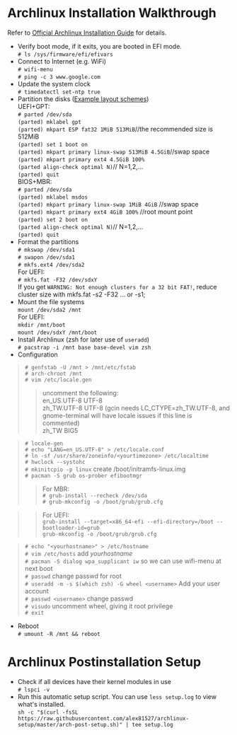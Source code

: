 # Archlinux Installation Walkthrough  
Refer to [Official Archlinux Installation Guide](https://wiki.archlinux.org/index.php/installation_guide) for details.  

+ Verify boot mode, if it exits, you are booted in EFI mode.  
`# ls /sys/firmware/efi/efivars`  
+ Connect to Internet (e.g. WiFi)  
`# wifi-menu`  
`# ping -c 3 www.google.com`  
+ Update the system clock  
`# timedatectl set-ntp true`
+ Partition the disks ([Example layout schemes](https://wiki.archlinux.org/index.php/Partitioning#Example_layouts))  
UEFI+GPT:  
`# parted /dev/sda`  
`(parted) mklabel gpt`  
`(parted) mkpart ESP fat32 1MiB 513MiB`//the recommended size is 512MiB  
`(parted) set 1 boot on`  
`(parted) mkpart primary linux-swap 513MiB 4.5GiB`//swap space  
`(parted) mkpart primary ext4 4.5GiB 100%`  
`(parted align-check optimal N)`// N=1,2,...  
`(parted) quit`   
BIOS+MBR:  
`# parted /dev/sda`  
`(parted) mklabel msdos`  
`(parted) mkpart primary linux-swap 1MiB 4GiB` //swap space  
`(parted) mkpart primary ext4 4GiB 100%` //root mount point  
`(parted) set 2 boot on`  
`(parted align-check optimal N)`// N=1,2,...  
`(parted) quit`  
+ Format the partitions  
`# mkswap /dev/sda1`  
`# swapon /dev/sda1`  
`# mkfs.ext4 /dev/sda2`  
For UEFI:  
`# mkfs.fat -F32 /dev/sdxY`  
If you get `WARNING: Not enough clusters for a 32 bit FAT!`, reduce cluster size with mkfs.fat -s2 -F32 ... or -s1;  
+ Mount the file systems  
`mount /dev/sda2 /mnt`  
For UEFI:  
`mkdir /mnt/boot`  
`mount /dev/sdxY /mnt/boot`  
+ Install Archlinux (zsh for later use of `useradd`)  
`# pacstrap -i /mnt base base-devel vim zsh`  
+ Configuration  
> `# genfstab -U /mnt > /mnt/etc/fstab`  
> `# arch-chroot /mnt`  
> `# vim /etc/locale.gen`  
>> uncomment the following:  
>> en_US.UTF-8 UTF-8  
>> zh_TW.UTF-8 UTF-8 (gcin needs LC_CTYPE=zh_TW.UTF-8, and gnome-terminal will have locale issues if this line is commented)  
>> zh_TW BIG5  

>`# locale-gen`  
> `# echo "LANG=en_US.UTF-8" > /etc/locale.conf`  
> `# ln -sf /usr/share/zoneinfo/<yourtimezone> /etc/localtime`  
> `# hwclock --systohc`  
> `# mkinitcpio -p linux` create /boot/initramfs-linux.img  
> `# pacman -S grub os-prober efibootmgr`  
>> For MBR:  
>>`# grub-install --recheck /dev/sda`  
>>`# grub-mkconfig -o /boot/grub/grub.cfg`  

>> For UEFI:  
>> `grub-install --target=x86_64-efi --efi-directory=/boot --bootloader-id=grub`  
>> `grub-mkconfig -o /boot/grub/grub.cfg`   

> `# echo "<yourhostname>" > /etc/hostname`  
> `# vim /etc/hosts` add _yourhostname_  
> `# pacman -S dialog wpa_supplicant iw` so we can use wifi-menu at next boot  
> `# passwd` change passwd for root  
> `# useradd -m -s $(which zsh) -G wheel <username>` Add your user account  
> `# passwd <username>` change passwd  
> `# visudo` uncomment wheel, giving it root privilege  
> `# exit`  
+ Reboot  
`# umount -R /mnt && reboot`  

# Archlinux Postinstallation Setup  
+ Check if all devices have their kernel modules in use  
`# lspci -v`  
+ Run this automatic setup script. You can use `less setup.log` to view what's installed.    
`sh -c "$(curl -fsSL https://raw.githubusercontent.com/alex81527/archlinux-setup/master/arch-post-setup.sh)" | tee setup.log`  




